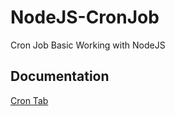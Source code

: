 # NodeJS-CronJob

Cron Job Basic Working with NodeJS

## Documentation

[Cron Tab](https://crontab.guru/)

